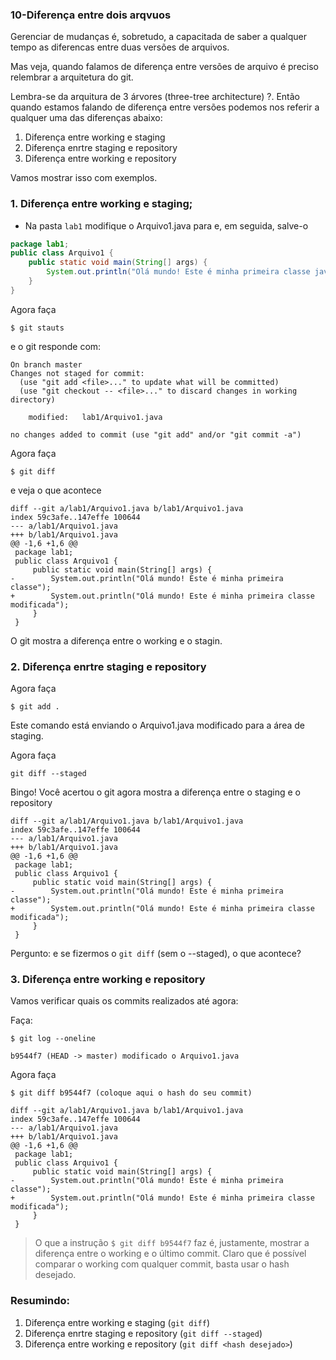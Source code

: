 ### 10-Diferença entre dois arqvuos

Gerenciar de mudanças é, sobretudo, a capacitada de saber a qualquer tempo as diferencas entre duas versões de arquivos.

Mas veja, quando falamos de diferença entre versões de arquivo é preciso relembrar a arquitetura do git.

Lembra-se da arquitura de 3 árvores (three-tree architecture) ?. Então quando estamos falando de diferença entre versões podemos nos referir a qualquer uma das diferenças abaixo:

1. Diferença entre working e staging
2. Diferença enrtre staging e repository
3. Diferença entre working e repository

Vamos mostrar isso com exemplos.


### 1. Diferença entre working e staging;

- Na pasta `lab1` modifique o Arquivo1.java para e, em seguida, salve-o 

````java
package lab1;
public class Arquivo1 {
    public static void main(String[] args) {
        System.out.println("Olá mundo! Este é minha primeira classe java modificada");
    }
}
````

Agora faça 

```
$ git stauts
````
e o git responde com:
````
On branch master
Changes not staged for commit:
  (use "git add <file>..." to update what will be committed)
  (use "git checkout -- <file>..." to discard changes in working directory)

	modified:   lab1/Arquivo1.java

no changes added to commit (use "git add" and/or "git commit -a")
````

Agora faça

```
$ git diff
```

e veja o que acontece

```
diff --git a/lab1/Arquivo1.java b/lab1/Arquivo1.java
index 59c3afe..147effe 100644
--- a/lab1/Arquivo1.java
+++ b/lab1/Arquivo1.java
@@ -1,6 +1,6 @@
 package lab1;
 public class Arquivo1 {
     public static void main(String[] args) {
-        System.out.println("Olá mundo! Este é minha primeira classe");
+        System.out.println("Olá mundo! Este é minha primeira classe modificada");
     }
 }
```

O git mostra a diferença entre o working e o stagin.

### 2. Diferença enrtre staging e repository

Agora faça

```
$ git add .
```

Este comando está enviando o Arquivo1.java modificado para a área de staging. 

Agora faça

```
git diff --staged
```
Bingo! Você acertou o git agora mostra a diferença entre o staging e o repository

```
diff --git a/lab1/Arquivo1.java b/lab1/Arquivo1.java
index 59c3afe..147effe 100644
--- a/lab1/Arquivo1.java
+++ b/lab1/Arquivo1.java
@@ -1,6 +1,6 @@
 package lab1;
 public class Arquivo1 {
     public static void main(String[] args) {
-        System.out.println("Olá mundo! Este é minha primeira classe");
+        System.out.println("Olá mundo! Este é minha primeira classe modificada");
     }
 }
```
Pergunto: e se fizermos o `git diff` (sem o --staged), o que acontece?

### 3. Diferença entre working e repository

Vamos verificar quais os commits realizados até agora:

Faça:

```
$ git log --oneline
```

```
b9544f7 (HEAD -> master) modificado o Arquivo1.java
```

Agora faça

```
$ git diff b9544f7 (coloque aqui o hash do seu commit)
```

```
diff --git a/lab1/Arquivo1.java b/lab1/Arquivo1.java
index 59c3afe..147effe 100644
--- a/lab1/Arquivo1.java
+++ b/lab1/Arquivo1.java
@@ -1,6 +1,6 @@
 package lab1;
 public class Arquivo1 {
     public static void main(String[] args) {
-        System.out.println("Olá mundo! Este é minha primeira classe");
+        System.out.println("Olá mundo! Este é minha primeira classe modificada");
     }
 }

```

> O que a instrução `$ git diff b9544f7` faz é, justamente, mostrar a diferença entre o working e o último commit. Claro que é possível comparar o working com qualquer commit, basta usar o hash desejado.


### Resumindo:

1. Diferença entre working e staging (`git diff`)
2. Diferença enrtre staging e repository (`git diff --staged`)
3. Diferença entre working e repository (`git diff <hash desejado>`)








